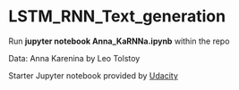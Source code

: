 # LSTM\_RNN\_Text_generation

Run **jupyter notebook Anna_KaRNNa.ipynb** within the repo 

Data: Anna Karenina by Leo Tolstoy

Starter Jupyter notebook provided by [Udacity](https://github.com/udacity) 
